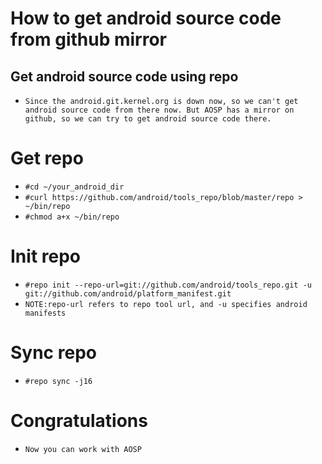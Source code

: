 How to get android source code from github mirror
==========

Get android source code using repo
----------
* `Since the android.git.kernel.org is down now, so we can't get android source code from there now. But AOSP has a mirror on github, so we can try to get android source code there.`

# Get repo #

* `#cd ~/your_android_dir`
* `#curl https://github.com/android/tools_repo/blob/master/repo > ~/bin/repo`
* `#chmod a+x ~/bin/repo`

# Init repo #

* `#repo init --repo-url=git://github.com/android/tools_repo.git -u git://github.com/android/platform_manifest.git`
* `NOTE:repo-url refers to repo tool url, and -u specifies android manifests`

# Sync repo #

* `#repo sync -j16`

# Congratulations #

* `Now you can work with AOSP`
